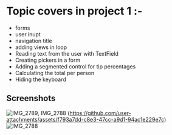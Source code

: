 # **Topic covers in project 1 :-**
- forms
- user inupt
- navigation title
- adding views in loop
- Reading text from the user with TextField
- Creating pickers in a form
- Adding a segmented control for tip percentages
- Calculating the total per person
- Hiding the keyboard


## **Screenshots**
![IMG_2789, IMG_2788](https://github.com/user-attachments/assets/76442636-468c-48bb-b6ea-ce53e6dc9174) (https://github.com/user-attachments/assets/f793a7dd-c8e3-47cc-a9d1-94ac1e229e7c)
![IMG_2788](https://github.com/user-attachments/assets/f793a7dd-c8e3-47cc-a9d1-94ac1e229e7c)
